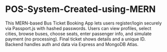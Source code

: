 # POS-System-Created-using-MERN
This MERN-based Bus Ticket Booking App lets users register/login securely via Passport.js with hashed passwords. Users can view profiles, select cities, browse buses, choose seats, enter passenger info, and simulate payment (no processing). Final ticket shows details and a unique ID. Backend handles auth and data via Express and MongoDB Atlas.
